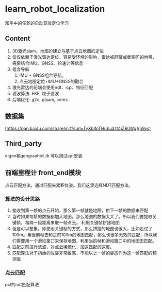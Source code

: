 # learn_robot_localization
知乎中的任乾的自动驾驶定位学习

## Content
1. 3D激光slam，地图的建立与基于点云地图的定位
2. 仅仅依赖于激光雷达定位，容易受环境的影响，雷达被屏蔽或者空旷的地带，
需要结合IMU、GNSS、轮速计等信息
3. 组合导航
    1. IMU + GNSS组合导航。
    2. 点云地图定位+IMU+GNSS的融合
4. 激光雷达的前端会使用ndt、icp、特征匹配
5. 滤波算法: EKF, 粒子滤波
6. 后端优化: g2o, gtsam, ceres.

## 数据集 
[https://pan.baidu.com/share/init?surl=TyXbifoTHubu3zt4jZ90Wg](n9ys)



## Third_party
eigen和geographicLib
可以用过apt安装

## 前端里程计 front_end模块
点云匹配方法，通过匹配来累积位姿。我们这里选择NDT匹配方法。
### 算法的设计思路
1. 接收到第一帧的点云开始，那么第一帧就是地图，供下一帧的数据来匹配 
2. 当时如果每帧的数据都加入地图，那么地图的数据太大了。所以我们要提取关键帧，每隔一段距离来取一帧点云。
  利用关键帧拼接地图
3. 但是可以想象，即使用关键帧的方式，那么拼接的地图也很大，比如走过了100m。用当前帧去和之前100m的地图匹配，那么也很多无效的匹配，所以我们需要用一个滑动窗口来保存地图，利用当前帧和滑动窗口中的地图去匹配。
4. 匹配之前进行滤波，对点云稀疏化，加速匹配的速度。
5. 匹配算法对于初始的位姿非常敏感，不能以上一帧的姿态作为这一帧匹配的预测值

### 点云匹配
pcl的ndt匹配算法